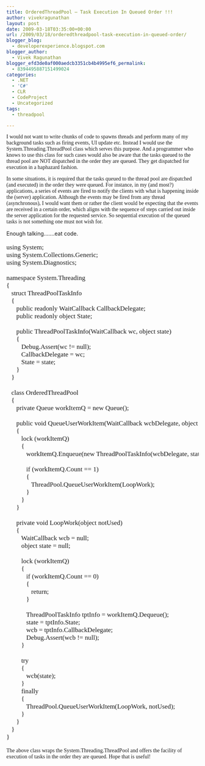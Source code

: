 ```yaml
---
title: OrderedThreadPool – Task Execution In Queued Order !!!
author: vivekragunathan
layout: post
date: 2009-03-18T03:35:00+00:00
url: /2009/03/18/orderedthreadpool-task-execution-in-queued-order/
blogger_blog:
  - developerexperience.blogspot.com
blogger_author:
  - Vivek Ragunathan
blogger_efd3de0af000aedcb3351cb4b4995ef6_permalink:
  - 8394495887151499024
categories:
  - .NET
  - 'C#'
  - CLR
  - CodeProject
  - Uncategorized
tags:
  - threadpool

---
```

<p style="font-family:Tahoma;">
  I would not want to write chunks of code to spawns threads and perform many of my background tasks such as firing events, UI update etc. Instead I would use the System.Threading.ThreadPool class which serves this purpose. And a programmer who knows to use this class for such cases would also be aware that the tasks queued to the thread pool are NOT dispatched in the order they are queued. They get dispatched for execution in a haphazard fashion.
</p>

<p style="font-family:Tahoma;">
  In some situations, it is required that the tasks queued to the thread pool are dispatched (and executed) in the order they were queued. For instance, in my (and most?) applications, a series of events are fired to notify the clients with what is happening inside the (server) application. Although the events may be fired from any thread (asynchronous), I would want them or rather the client would be expecting that the events are received in a certain order, which aligns with the sequence of steps carried out inside the server application for the requested service. So sequential execution of the queued tasks is not something one must not wish for.
</p>

Enough talking&#8230;&#8230;.eat code.

<pre style="font-family:Consolas;font-size:13pt;">using System;
using System.Collections.Generic;
using System.Diagnostics;

namespace System.Threading
{
   struct ThreadPoolTaskInfo
   {
      public readonly WaitCallback CallbackDelegate;
      public readonly object State;

      public ThreadPoolTaskInfo(WaitCallback wc, object state)
      {
         Debug.Assert(wc != null);
         CallbackDelegate = wc;
         State = state;
      }
   }

   class OrderedThreadPool
   {
      private Queue workItemQ = new Queue();

      public void QueueUserWorkItem(WaitCallback wcbDelegate, object state)
      {
         lock (workItemQ)
         {
            workItemQ.Enqueue(new ThreadPoolTaskInfo(wcbDelegate, state));

            if (workItemQ.Count == 1)
            {
               ThreadPool.QueueUserWorkItem(LoopWork);
            }
         }
      }

      private void LoopWork(object notUsed)
      {
         WaitCallback wcb = null;
         object state = null;

         lock (workItemQ)
         {
            if (workItemQ.Count == 0)
            {
               return;
            }

            ThreadPoolTaskInfo tptInfo = workItemQ.Dequeue();
            state = tptInfo.State;
            wcb = tptInfo.CallbackDelegate;
            Debug.Assert(wcb != null);
         }

         try
         {
            wcb(state);
         }
         finally
         {
            ThreadPool.QueueUserWorkItem(LoopWork, notUsed);
         }
      }
   }
}</pre>

<p style="font-family:Tahoma;">
  The above class wraps the System.Threading.ThreadPool and offers the facility of execution of tasks in the order they are queued. Hope that is useful!
</p>